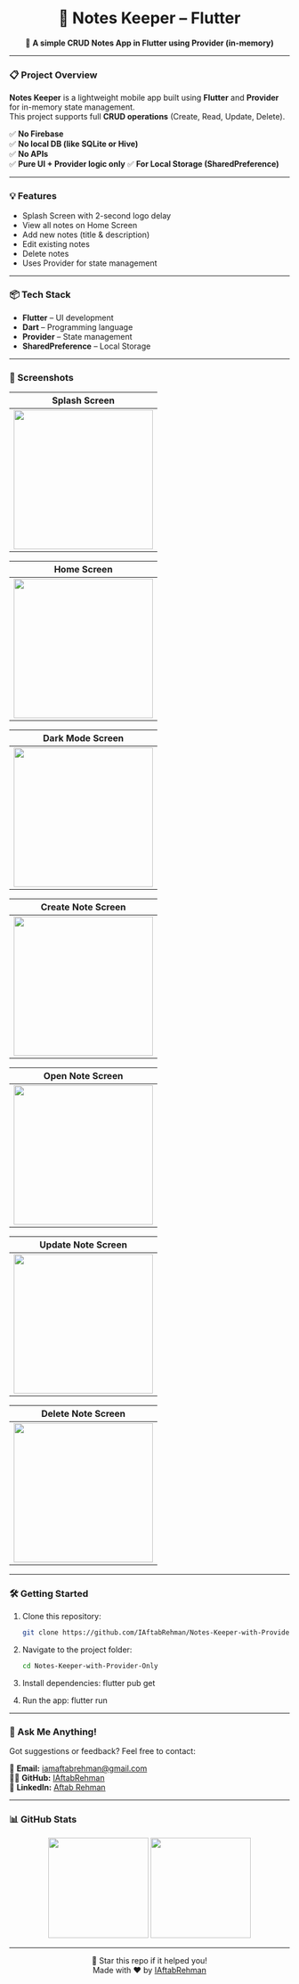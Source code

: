 <h1 align="center">📝 Notes Keeper – Flutter</h1>

<p align="center">
  🚀 <strong>A simple CRUD Notes App in Flutter using Provider (in-memory)</strong>
</p>

---

### 📋 Project Overview

**Notes Keeper** is a lightweight mobile app built using **Flutter** and **Provider** for in-memory state management.  
This project supports full **CRUD operations** (Create, Read, Update, Delete).

✅ **No Firebase**  
✅ **No local DB (like SQLite or Hive)**  
✅ **No APIs**  
✅ **Pure UI + Provider logic only**
✅ **For Local Storage (SharedPreference)**

---

### 💡 Features

- Splash Screen with 2-second logo delay
- View all notes on Home Screen
- Add new notes (title & description)
- Edit existing notes
- Delete notes
- Uses Provider for state management

---

### 📦 Tech Stack

- **Flutter** – UI development
- **Dart** – Programming language
- **Provider** – State management
- **SharedPreference** – Local Storage


---

### 📱 Screenshots

| Splash Screen                                               |
|-------------------------------------------------------------|
| <img src="assets/screenShots/splashScreen.png" width="250"> |

| Home Screen                                               |
|-----------------------------------------------------------|
| <img src="assets/screenShots/homeScreen.png" width="250"> |

| Dark Mode Screen                                        |
|---------------------------------------------------------|
| <img src="assets/screenShots/darkMode.png" width="250"> |

| Create Note Screen                                          |
|-------------------------------------------------------------|
| <img src="assets/screenShots/noteCreation.png" width="250"> |

| Open Note  Screen                                       |
|---------------------------------------------------------|
| <img src="assets/screenShots/openNote.png" width="250"> |

| Update Note Screen                                        |
|-----------------------------------------------------------|
| <img src="assets/screenShots/updateNote.png" width="250"> |

| Delete Note Screen                                        |
|-----------------------------------------------------------|
| <img src="assets/screenShots/deleteNote.png" width="250"> |

---


### 🛠️ Getting Started

1. Clone this repository:
   ```bash
   git clone https://github.com/IAftabRehman/Notes-Keeper-with-Provider-Only.git
   
2. Navigate to the project folder:
   ```bash
   cd Notes-Keeper-with-Provider-Only

3. Install dependencies:
   flutter pub get

4. Run the app:
    flutter run


---

### 💬 Ask Me Anything!

Got suggestions or feedback? Feel free to contact:

📧 **Email:** iamaftabrehman@gmail.com  
🧑‍💻 **GitHub:** [IAftabRehman](https://github.com/IAftabRehman)  
💼 **LinkedIn:** [Aftab Rehman](https://www.linkedin.com/in/aftab-rehman)

---


### 📊 GitHub Stats

<div align="center">
  <img src="https://github-readme-stats.vercel.app/api?username=IAftabRehman&show_icons=true&theme=tokyonight" height="180"/>
  <img src="https://github-readme-stats.vercel.app/api/top-langs/?username=IAftabRehman&layout=compact&theme=tokyonight" height="180"/>
</div>

---

<p align="center">
  🌟 Star this repo if it helped you!
  <br/>
  Made with ❤️ by <a href="https://github.com/IAftabRehman">IAftabRehman</a>
</p>
